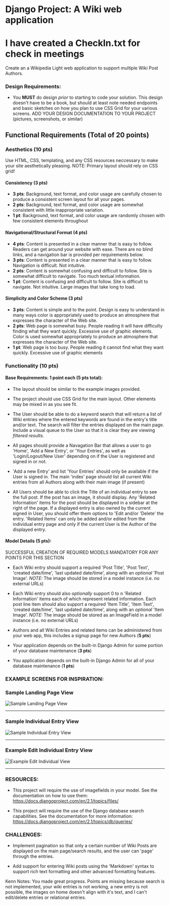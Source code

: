 # Django Project: A  Wiki web application

# I have created a CheckIn.txt for check in meetings

Create an a Wikipedia Light web application to support multiple Wiki Post Authors.

### Design Requirements:
* You **MUST** do design *prior* to starting to code your solution. This design doesn't have to be a book, but should at least note needed endpoints and basic sketches on how you plan to use CSS Grid for your various screens. ADD YOUR DESIGN DOCUMENTATION TO YOUR PROJECT (pictures, screenshots, or similar)

## Functional Requirements (Total of 20 points)

### Aesthetics (10 pts)
Use HTML, CSS, templating, and any CSS resources neccessary to make your site aesthetically pleasing. NOTE: Primary layout should rely on CSS grid!

#### Consistency (3 pts)
- **3 pts**: Background, text format, and color usage are carefully chosen to produce a consistent screen layout for all your pages.
- **2 pts**: Background, text format, and color usage are somewhat consistent with little inappropriate variation.
- **1 pt**: Background, text format, and color usage are randomly chosen with few consistent elements throughout

#### Navigational/Structural Format (4 pts)
- **4 pts**: Content is presented in a clear manner that is easy to follow. Readers can get around your website with ease. There are no blind links, and a navigation bar is provided per requirements below.
- **3 pts**: Content is presented in a clear manner that is easy to follow. Navigation is difficult. Not intuitive.
- **2 pts**: Content is somewhat confusing and difficult to follow. Site is somewhat difficult to navigate. Too much textual information.
- **1 pt**: Content is confusing and difficult to follow. Site is difficult to navigate. Not intuitive. Large images that take long to load.

#### Simplicity and Color Scheme (3 pts)
- **3 pts**: Content is simple and to the point. Design is easy to understand in many ways color is appropriately used to produce an atmosphere that expresses the character of the Web site. 
- **2 pts**: Web page is somewhat busy. People reading it will have difficulty finding what they want quickly. Excessive use of graphic elements. Color is used somewhat appropriately to produce an atmosphere that expresses the character of the Web site.
- **1 pt**: Web page is too busy. People reading it cannot find what they want quickly. Excessive use of graphic elements

### Functionality (10 pts)

#### Base Requirements: 1 point each (5 pts total):

* The layout should be similar to the example images provided.

* The project should use CSS Grid for the main layout. Other elements may be mixed in as you see fit. 

* The User should be able to do a keyword search that will return a list of Wiki entries where the entered keywords are found in the entry's title and/or text. The search will filter the entries displayed on the main page. Include a visual queue to the User so that it is clear they are viewing *filtered results*.

* All pages should provide a Navagation Bar that allows a user to go 'Home', 'Add a New Entry', or 'Your Entries', as well as 'Login/Logout/New User' depending on if the User is registered and signed in or not. 

* 'Add a new Entry' and list 'Your Entries' should only be available if the User is signed in. The main 'index' page should list all current Wiki entries from all Authors along with their main image (if present)

* All Users should be able to click the Title of an individual entry to see the full post. If the post has an image, it should display. Any 'Related Information' items for the post should be displayed in a sidebar at the right of the page. If a displayed entry is also owned by the current signed in User, you should offer them options to 'Edit and/or 'Delete' the entry. 'Related Items' can only be added and/or edited from the individual entry page and only if the current User is the Author of the displayed entry. 

#### Model Details (5 pts):
SUCCESSFUL CREATION OF REQUIRED MODELS MANDATORY FOR ANY POINTS FOR THIS SECTION
* Each Wiki entry should support a required 'Post Title', 'Post Text', 'created date/time', 'last updated date/time', along with an *optional* 'Post Image'. *NOTE:* The image should be stored in a model instance (i.e. no external URLs)

* Each Wiki entry should also *optionally* support 0 to n 'Related Information' items each of which represent related information. Each post line item should also support a required 'Item Title', 'Item Text', 'created date/time', 'last updated date/time', along with an *optional* 'Item Image'. *NOTE:* The image should be stored as an ImageField in a model instance (i.e. no external URLs)

* Authors and all Wiki Entries and related items can be administered from your web app, this includes a signup page for new Authors (**5  pts**)

* Your application depends on the built-in Django Admin for some portion of your database maintenance (**3 pts**)

* You application depends on the built-in Django Admin for all  of your database maintenance (**1 pts**)

### EXAMPLE SCREENS FOR INSPIRATION:

### Sample Landing Page View
![Sample Landing Page View](https://github.com/cs-fullstack-master/project2-django/blob/master/sample_wiki_home_page.png)
- - - - -
### Sample Individual Entry View
![Sample Individual Entry View](https://github.com/cs-fullstack-master/project2-django/blob/master/sample_wiki_layout_guide.png)
- - - - -
### Example Edit Individual Entry View
![Example Edit Individual View](https://github.com/cs-fullstack-master/project2-django/blob/master/sample_wiki_edit_page.png)
- - - - -

### RESOURCES:
* This project will require the use of imagefields in your model. See the documentation on how to use them: https://docs.djangoproject.com/en/2.1/topics/files/

* This project will require the use of the Django database search capabilities. See the documentation for more information: https://docs.djangoproject.com/en/2.1/topics/db/queries/


### CHALLENGES:
* Implement pagination so that only a certain number of Wiki Posts are displayed on the main page/search results, and the user can 'page' through the entries. 

* Add support for entering Wiki posts using the 'Markdown' syntax to support rich text formatting and other advanced formatting features.

Kenn Notes:
You made great progress. Points are missing because search is not implemented, your wiki entries is not working, a new entry is not possible, the images on home doesn't align with it's text, and I can't edit/delete entries or relational entries.